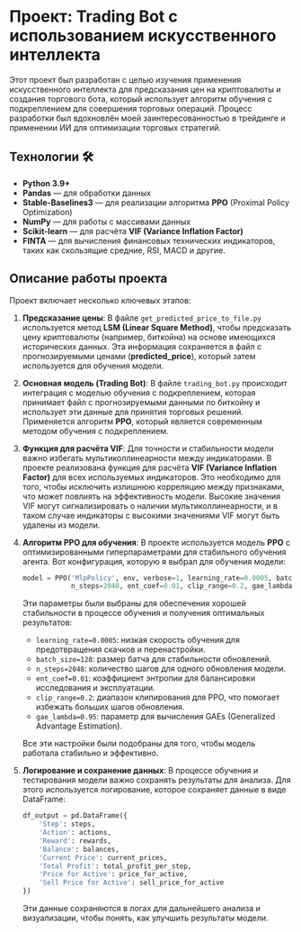 # Проект: Trading Bot с использованием искусственного интеллекта

Этот проект был разработан с целью изучения применения искусственного интеллекта для предсказания цен на криптовалюты и создания торгового бота, который использует алгоритм обучения с подкреплением для совершения торговых операций. Процесс разработки был вдохновлён моей заинтересованностью в трейдинге и применении ИИ для оптимизации торговых стратегий.

## Технологии 🛠

- **Python 3.9+**
- **Pandas** — для обработки данных
- **Stable-Baselines3** — для реализации алгоритма **PPO** (Proximal Policy Optimization)
- **NumPy** — для работы с массивами данных
- **Scikit-learn** — для расчёта **VIF (Variance Inflation Factor)**
- **FINTA** — для вычисления финансовых технических индикаторов, таких как скользящие средние, RSI, MACD и другие.

## Описание работы проекта

Проект включает несколько ключевых этапов:

1. **Предсказание цены**:
    В файле `get_predicted_price_to_file.py` используется метод **LSM (Linear Square Method)**, чтобы предсказать цену криптовалюты (например, биткойна) на основе имеющихся исторических данных. Эта информация сохраняется в файл с прогнозируемыми ценами (**predicted_price**), который затем используется для обучения модели. 

2. **Основная модель (Trading Bot)**:
    В файле `trading_bot.py` происходит интеграция с моделью обучения с подкреплением, которая принимает файл с прогнозируемыми данными по биткойну и использует эти данные для принятия торговых решений. Применяется алгоритм **PPO**, который является современным методом обучения с подкреплением.

3. **Функция для расчёта VIF**:
    Для точности и стабильности модели важно избегать мультиколлинеарности между индикаторами. В проекте реализована функция для расчёта **VIF (Variance Inflation Factor)** для всех используемых индикаторов. Это необходимо для того, чтобы исключить излишнюю корреляцию между признаками, что может повлиять на эффективность модели. Высокие значения VIF могут сигнализировать о наличии мультиколлинеарности, и в таком случае индикаторы с высокими значениями VIF могут быть удалены из модели.

4. **Алгоритм PPO для обучения**:
    В проекте используется модель **PPO** с оптимизированными гиперпараметрами для стабильного обучения агента. Вот конфигурация, которую я выбрал для обучения модели:

    ```python
    model = PPO('MlpPolicy', env, verbose=1, learning_rate=0.0005, batch_size=128,
                n_steps=2048, ent_coef=0.01, clip_range=0.2, gae_lambda=0.95)
    ```

    Эти параметры были выбраны для обеспечения хорошей стабильности в процессе обучения и получения оптимальных результатов:

    - `learning_rate=0.0005`: низкая скорость обучения для предотвращения скачков и перенастройки.
    - `batch_size=128`: размер батча для стабильности обновлений.
    - `n_steps=2048`: количество шагов для одного обновления модели.
    - `ent_coef=0.01`: коэффициент энтропии для балансировки исследования и эксплуатации.
    - `clip_range=0.2`: диапазон клипирования для PPO, что помогает избежать больших шагов обновления.
    - `gae_lambda=0.95`: параметр для вычисления GAEs (Generalized Advantage Estimation).

    Все эти настройки были подобраны для того, чтобы модель работала стабильно и эффективно.

5. **Логирование и сохранение данных**:
    В процессе обучения и тестирования модели важно сохранять результаты для анализа. Для этого используется логирование, которое сохраняет данные в виде DataFrame:

    ```python
    df_output = pd.DataFrame({
        'Step': steps,
        'Action': actions,
        'Reward': rewards,
        'Balance': balances,
        'Current Price': current_prices,
        'Total Profit': total_profit_per_step,
        'Price for Active': price_for_active,
        'Sell Price for Active': sell_price_for_active
    })
    ```

    Эти данные сохраняются в логах для дальнейшего анализа и визуализации, чтобы понять, как улучшить результаты модели.

